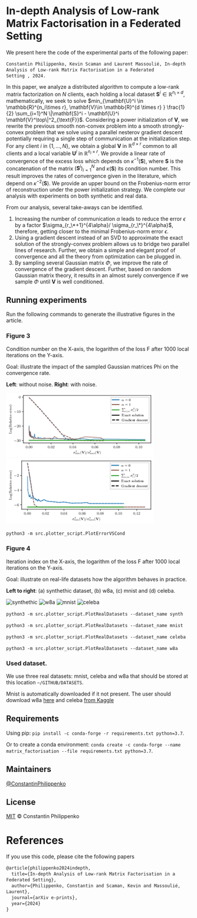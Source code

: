 # In-depth Analysis of Low-rank Matrix Factorisation in a Federated Setting
We present here the code of the experimental parts of the following paper:
```
Constantin Philippenko, Kevin Scaman and Laurent Massoulié, In-depth Analysis of Low-rank Matrix Factorisation in a Federated 
Setting , 2024.
```

In this paper, we analyze a distributed algorithm to compute a low-rank matrix factorization on $N$ clients, each 
holding a local dataset $\mathbf{S}^i \in \mathbb{R}^{n_i \times d}$, mathematically, we seek to solve 
$min_{\mathbf{U}^i \in \mathbb{R}^{n_i\times r}, \mathbf{V}\in \mathbb{R}^{d \times r} } \frac{1}{2} \sum_{i=1}^N \|\mathbf{S}^i - \mathbf{U}^i \mathbf{V}^\top\|^2_{\text{F}}$. 
Considering a power initialization of $\mathbf{V}$, we rewrite the previous smooth non-convex problem into a smooth 
strongly-convex problem that we solve using a parallel nesterov gradient descent potentially requiring a single step of 
communication at the initialization step. For any client $i$ in $\{1, \dots, N\}$, we obtain a global $\mathbf{V}$ in 
$\mathbb{R}^{d \times r}$ common to all clients and a local variable $\mathbf{U}^i$ in $\mathbb{R}^{n_i \times r}$. We 
provide a linear rate of convergence of the excess loss which depends on $\kappa^{-1}(\mathbf{S})$, where $\mathbf{S}$ 
is the concatenation of the matrix $(\mathbf{S}^i)_{i=1}^N$ and $\kappa(\mathbf{S})$ its condition number. This result 
improves the rates of convergence given in the literature, which depend on $\kappa^{-2}(\mathbf{S})$. We provide an 
upper bound on the Frobenius-norm error of reconstruction under the power initialization strategy. We complete our 
analysis with experiments on both synthetic and real data.


From our analysis, several take-aways can be identified.
1. Increasing the number of communication $\alpha$ leads to reduce the error $\epsilon$ by a factor 
$\sigma_{r_\*+1}^{4\alpha}/ \sigma_{r_\*}^{4\alpha}$, therefore, getting closer to the minimal Frobenius-norm error 
$\epsilon$.
2. Using a gradient descent instead of an SVD to approximate the exact solution of the strongly-convex problem allows us 
to bridge two parallel lines of research. Further, we obtain a simple and elegant proof of convergence and all the 
theory from optimization can be plugged in.
3. By sampling several Gaussian matrix $\Phi$, we improve the rate of convergence of the gradient descent. Further, 
based on random Gaussian matrix theory, it results in an almost surely convergence if we sample $\Phi$ until 
$\mathbf{V}$ is well conditioned.

## Running experiments

Run the following commands to generate the illustrative figures in the article.

### Figure 3

Condition number on the X-axis, the logarithm of the loss F after 1000 local iterations on the Y-axis.

Goal: illustrate the impact of the sampled Gaussian matrices Phi on the convergence rate.


**Left**: without noise. **Right**: with noise.

<p float="left">
  <img src="pictures_for_README/convergence_vs_cond_synth_N25_d200_r5_U_eps0.png" alt="Condition number on X-axis, loss 
on Y-axis, without noise" width="400"/>
  <img src="pictures_for_README/convergence_vs_cond_synth_N25_d200_r5_U_eps1e-06.png" alt="Condition number on X-axis, 
loss on Y-axis, with noise" width="400"/>
</p>

```python3 -m src.plotter_script.PlotErrorVSCond```

### Figure 4

Iteration index on the X-axis, the logarithm of the loss F after 1000 local iterations on the Y-axis.

Goal: illustrate on real-life datasets how the algorithm behaves in practice.


**Left to right**: (a) synthethic dataset, (b) w8a, (c) mnist and (d) celeba.

<p float="left">
  <img src="pictures_for_README/synth_N25_d200_r5_U_eps1e-06.png" alt="synthethic" width="200"/>
  <img src="pictures_for_README/w8a_N25_d300_r20_U.png" alt="w8a" width="200"/>
  <img src="pictures_for_README/mnist_N10_d784_r20_U.png" alt="mnist" width="200"/>
  <img src="pictures_for_README/celeba_N25_d3072_r20_U.png" alt="celeba" width="200"/>
</p>


```python3 -m src.plotter_script.PlotRealDatasets --dataset_name synth```

```python3 -m src.plotter_script.PlotRealDatasets --dataset_name mnist```

```python3 -m src.plotter_script.PlotRealDatasets --dataset_name celeba```

```python3 -m src.plotter_script.PlotRealDatasets --dataset_name w8a```

### Used dataset.

We use three real datasets: mnist, celeba and w8a that should be stored at this location ```~/GITHUB/DATASETS```.

Mnist is automatically downloaded if it not present. The user should download w8a 
[here](https://www.csie.ntu.edu.tw/~cjlin/libsvmtools/datasets/binary/w8a) and celeba 
[from Kaggle](https://www.kaggle.com/datasets/jessicali9530/celeba-dataset) 


## Requirements

Using pip:
```pip install -c conda-forge -r requirements.txt python=3.7```. 

Or to create a conda environment: ```conda create -c conda-forge --name matrix_factorisation --file requirements.txt python=3.7```.

## Maintainers

[@ConstantinPhilippenko](https://github.com/philipco)

## License

[MIT](LICENSE) © Constantin Philippenko

# References
If you use this code, please cite the following papers

```
@article{philippenko2024indepth,
  title={In-depth Analysis of Low-rank Matrix Factorisation in a Federated Setting},
  author={Philippenko, Constantin and Scaman, Kevin and Massoulié, Laurent},
  journal={arXiv e-prints},
  year={2024}
}
```